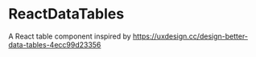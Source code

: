 # ReactDataTables
A React table component inspired by https://uxdesign.cc/design-better-data-tables-4ecc99d23356

